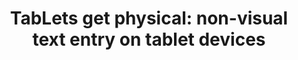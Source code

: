 ---
###############
# DO NOT EDIT
layout: publication
###############

###############
# TO EDIT
# pub title
title: "TabLets get physical: non-visual text entry on tablet devices"

# publication image
image:
 name: 2015_tablets.png
 alt-text: "The QWERTY keyboard an the characters spatial position in the 3d audio space. Characters are given an audio spatial position accordingly to their location on the keyboard. They are grouped according to the vertical columns of the keyboard (e.g. Q and A; then W, S and Z), resulting in 10 different spatial locations separated by 20º. For example A is heard on the far left (180º) while N is heard more on the right side (60º) allowing for simultaneous speech signals." # provide a short description for the image #a11y

# short description of the publication
description: "Our system combines spatial and simultaneous audio feedback with multitouch selection techniques to mimic traditional two-hand keyboard interaction. SpatialTouch enables blind users to rest their idle hand on a key (e.g. F or J), while simultaneously exploring the keyboard with their active hand and receiving auditory feedback about the character location."

# authors of the publication
authors: "João Guerreiro, André Rodrigues, Kyle Montague, Tiago Guerreiro, Hugo Nicolau, Daniel Gonçalves"

# link to the pdf
pdf: http://www.di.fc.ul.pt/~tjvg/amc/spatialtouch/tablets_chi2015.pdf


conference-name: CHI
venue: "ACM Conference on Human Factors in Computing Systems, Seoul, South Korea, April, 2015"
year: 2015

projects:
 - text_entry

# area for filter purpose
area: access
###############
---